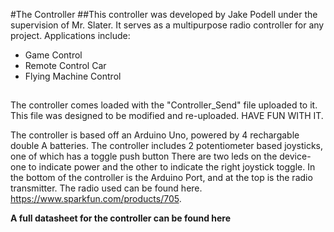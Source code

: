 #The Controller
##This controller was developed by Jake Podell under the supervision of Mr. Slater. It serves as a multipurpose radio controller for any project. Applications include:

+ Game Control
+ Remote Control Car
+ Flying Machine Control

## 

The controller comes loaded with the "Controller_Send" file uploaded to it. This file was designed to be modified and re-uploaded. HAVE FUN WITH IT.

The controller is based off an Arduino Uno, powered by 4 rechargable double A batteries. The controller includes 2 potentiometer based joysticks, one of which has a toggle push button There are two leds on the device- one to indicate power and the other to indicate the right joystick toggle. In the bottom of the controller is the Arduino Port, and at the top is the radio transmitter. The radio used can be found here. https://www.sparkfun.com/products/705.

<strong>A full datasheet for the controller can be found here</strong>
